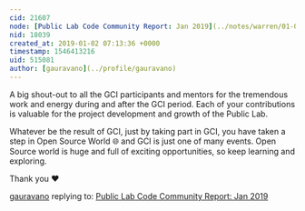 ```yaml
---
cid: 21607
node: [Public Lab Code Community Report: Jan 2019](../notes/warren/01-02-2019/public-lab-code-community-report-jan-2019)
nid: 18039
created_at: 2019-01-02 07:13:36 +0000
timestamp: 1546413216
uid: 515081
author: [gauravano](../profile/gauravano)
---
```


A big shout-out to all the GCI participants and mentors for the tremendous work and energy during and after the GCI period. Each of your contributions is valuable for the project development and growth of the Public Lab.  

Whatever be the result of GCI, just by taking part in GCI, you have taken a step in Open Source World 🌐 and GCI is just one of many events. Open Source world is huge and full of exciting opportunities, so keep learning and exploring.

Thank you ❤️   

[gauravano](../profile/gauravano) replying to: [Public Lab Code Community Report: Jan 2019](../notes/warren/01-02-2019/public-lab-code-community-report-jan-2019)

